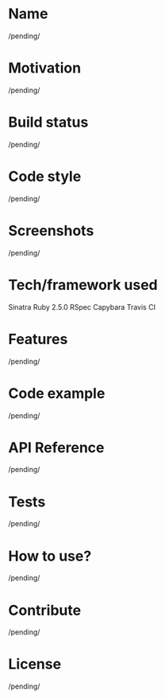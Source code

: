 # Name

/pending/

# Motivation

/pending/

# Build status

/pending/

# Code style

/pending/

# Screenshots

/pending/

# Tech/framework used

Sinatra
Ruby 2.5.0
RSpec
Capybara
Travis CI

# Features

/pending/

# Code example

/pending/

# API Reference

/pending/

# Tests

/pending/

# How to use?

/pending/

# Contribute

/pending/

# License

/pending/
